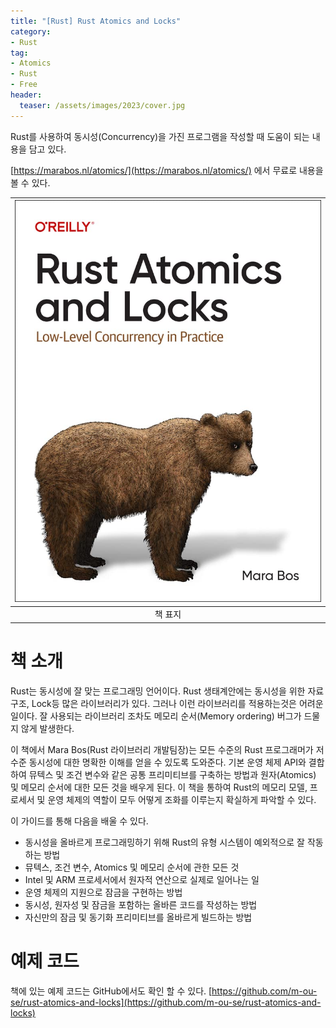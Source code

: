 ```yaml
---
title: "[Rust] Rust Atomics and Locks"
category: 
- Rust
tag:
- Atomics
- Rust
- Free
header:
  teaser: /assets/images/2023/cover.jpg
---
```


Rust를 사용하여 동시성(Concurrency)을 가진 프로그램을 작성할 때 도움이 되는 내용을 담고 있다.

[https://marabos.nl/atomics/](https://marabos.nl/atomics/) 에서 무료로 내용을 볼 수 있다.

|![](/assets/images/2023/cover.jpg)|
|:---:|
|책 표지|

# 책 소개

Rust는 동시성에 잘 맞는 프로그래밍 언어이다. Rust 생태계안에는 동시성을 위한 자료구조, Lock등 많은 라이브러리가 있다. 그러나 이런 라이브러리를 적용하는것은 어려운일이다. 잘 사용되는 라이브러리 조차도 메모리 순서(Memory ordering) 버그가 드물지 않게 발생한다.

이 책에서 Mara Bos(Rust 라이브러리 개발팀장)는 모든 수준의 Rust 프로그래머가 저수준 동시성에 대한 명확한 이해를 얻을 수 있도록 도와준다. 기본 운영 체제 API와 결합하여 뮤텍스 및 조건 변수와 같은 공통 프리미티브를 구축하는 방법과 원자(Atomics) 및 메모리 순서에 대한 모든 것을 배우게 된다. 이 책을 통하여 Rust의 메모리 모델, 프로세서 및 운영 체제의 역할이 모두 어떻게 조화를 이루는지 확실하게 파악할 수 있다.

이 가이드를 통해 다음을 배울 수 있다.

* 동시성을 올바르게 프로그래밍하기 위해 Rust의 유형 시스템이 예외적으로 잘 작동하는 방법
* 뮤텍스, 조건 변수, Atomics 및 메모리 순서에 관한 모든 것
* Intel 및 ARM 프로세서에서 원자적 연산으로 실제로 일어나는 일
* 운영 체제의 지원으로 잠금을 구현하는 방법
* 동시성, 원자성 및 잠금을 포함하는 올바른 코드를 작성하는 방법
* 자신만의 잠금 및 동기화 프리미티브를 올바르게 빌드하는 방법

# 예제 코드

책에 있는 예제 코드는 GitHub에서도 확인 할 수 있다. [https://github.com/m-ou-se/rust-atomics-and-locks](https://github.com/m-ou-se/rust-atomics-and-locks)
